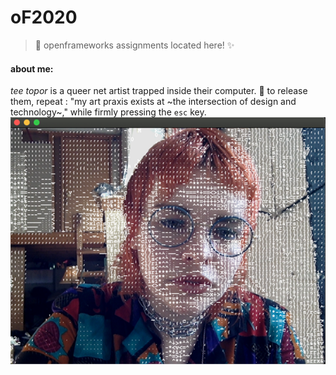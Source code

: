 # oF2020

> :eyes: openframeworks assignments located here! :sparkles:

#### about me:
*tee topor* is a queer net artist trapped inside their computer. 
:crystal_ball:
to release them, repeat : "my art praxis exists at ~the intersection of design and technology~," while firmly pressing the `esc` key. 
![a human with big blue glasses and an orange mullet, overlaid with ascii](img/teee.png)  

